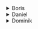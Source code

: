 
<details>
<summary>Boris </summary>

This is the content of the collapsible section. You can include any Markdown-formatted text, lists, or code here.

</details>
<details>
<summary>Daniel </summary>

This is the content of the collapsible section. You can include any Markdown-formatted text, lists, or code here.

</details>
<details>
<summary> Dominik </summary>

This is the content of the collapsible section. You can include any Markdown-formatted text, lists, or code here.

</details>
